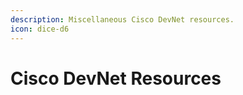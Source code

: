 ```yaml
---
description: Miscellaneous Cisco DevNet resources.
icon: dice-d6
---
```


# Cisco DevNet Resources

